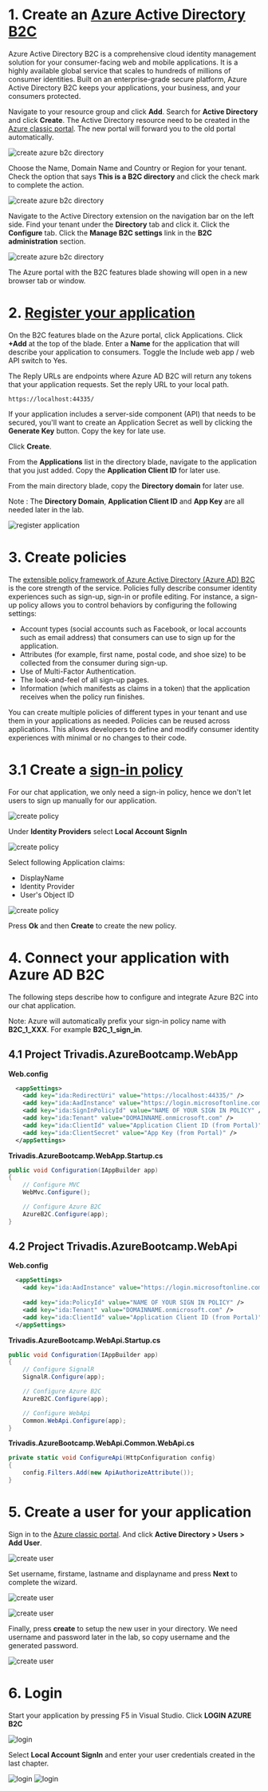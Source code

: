 
# 1. Create an [Azure Active Directory B2C](https://azure.microsoft.com/en-us/documentation/articles/active-directory-b2c-get-started/)

Azure Active Directory B2C is a comprehensive cloud identity management solution for your consumer-facing web and mobile applications. It is a highly available global service that scales to hundreds of millions of consumer identities. Built on an enterprise-grade secure platform, Azure Active Directory B2C keeps your applications, your business, and your consumers protected.


Navigate to your resource group and click **Add**. Search for **Active Directory** and click **Create**. The Active Directory resource need to be created in the  [Azure classic portal](https://manage.windowsazure.com/). The new portal will forward you to the old portal automatically.

![create azure b2c directory](./images/01-azureb2c-01.png)

Choose the Name, Domain Name and Country or Region for your tenant.
Check the option that says **This is a B2C directory** and click the check mark to complete the action.

![create azure b2c directory](./images/01-azureb2c-02.png)

Navigate to the Active Directory extension on the navigation bar on the left side.
Find your tenant under the **Directory** tab and click it. Click the **Configure** tab.
Click the **Manage B2C settings** link in the **B2C administration** section.

![create azure b2c directory](./images/01-azureb2c-03.png)

The Azure portal with the B2C features blade showing will open in a new browser tab or window.

# 2. [Register your application](https://azure.microsoft.com/en-us/documentation/articles/active-directory-b2c-app-registration/#register-an-application)

On the B2C features blade on the Azure portal, click Applications.
Click **+Add** at the top of the blade. Enter a **Name** for the application that will describe your application to consumers. 
Toggle the Include web app / web API switch to Yes. 

The Reply URLs are endpoints where Azure AD B2C will return any tokens that your application requests. 
Set the reply URL to your local path.

```
https://localhost:44335/
```

If your application includes a server-side component (API) that needs to be secured, 
you'll want to create an Application Secret as well by clicking the **Generate Key** button. Copy the key for late use.

Click **Create**.

From the **Applications** list in the directory blade, navigate to the application that you just added. Copy the **Application Client ID** for later use.

From the main directory blade, copy the **Directory domain** for later use.

Note : The **Directory Domain**, **Application Client ID** and **App Key** are all needed later in the lab.

![register application](./images/02-azureb2c-01.png)

# 3. Create policies

The [extensible policy framework of Azure Active Directory (Azure AD) B2C](https://azure.microsoft.com/en-us/documentation/articles/active-directory-b2c-reference-policies/) is the core strength of the service. Policies fully describe consumer identity experiences such as sign-up, sign-in or profile editing. For instance, a sign-up policy allows you to control behaviors by configuring the following settings:

+ Account types (social accounts such as Facebook, or local accounts such as email address) that consumers can use to sign up for the application.
+ Attributes (for example, first name, postal code, and shoe size) to be collected from the consumer during sign-up.
+ Use of Multi-Factor Authentication.
+ The look-and-feel of all sign-up pages.
+ Information (which manifests as claims in a token) that the application receives when the policy run finishes.

You can create multiple policies of different types in your tenant and use them in your applications as needed. Policies can be reused across applications. This allows developers to define and modify consumer identity experiences with minimal or no changes to their code. 

# 3.1 Create a [sign-in policy](https://azure.microsoft.com/en-us/documentation/articles/active-directory-b2c-reference-policies/#create-a-sign-in-policy)

For our chat application, we only need a sign-in policy, hence we don't let users to sign up manually for our application. 

![create policy](./images/03-policy-01.png)

Under **Identity Providers** select **Local Account SignIn**

![create policy](./images/03-policy-02.png)

Select following Application claims:

+ DisplayName
+ Identity Provider
+ User's Object ID

![create policy](./images/03-policy-03.png)

Press **Ok** and then **Create** to create the new policy.

# 4. Connect your application with Azure AD B2C

The following steps describe how to configure and integrate Azure B2C into our chat application.

Note: Azure will automatically prefix your sign-in policy name with **B2C_1_XXX**. For example **B2C_1_sign_in**.

## 4.1 Project **Trivadis.AzureBootcamp.WebApp** 

**Web.config**

```xml
  <appSettings>
    <add key="ida:RedirectUri" value="https://localhost:44335/" />
    <add key="ida:AadInstance" value="https://login.microsoftonline.com/{0}{1}{2}" />
    <add key="ida:SignInPolicyId" value="NAME OF YOUR SIGN IN POLICY" />
    <add key="ida:Tenant" value="DOMAINNAME.onmicrosoft.com" />
    <add key="ida:ClientId" value="Application Client ID (from Portal)" />
    <add key="ida:ClientSecret" value="App Key (from Portal)" />
  </appSettings>
```

**Trivadis.AzureBootcamp.WebApp.Startup.cs**

```csharp
public void Configuration(IAppBuilder app)
{
    // Configure MVC
    WebMvc.Configure();

    // Configure Azure B2C
    AzureB2C.Configure(app);
}
```

## 4.2 Project **Trivadis.AzureBootcamp.WebApi** 

**Web.config**

```xml
  <appSettings>
    <add key="ida:AadInstance" value="https://login.microsoftonline.com/{0}/{1}/{2}?p={3}" />
    
    <add key="ida:PolicyId" value="NAME OF YOUR SIGN IN POLICY" />
    <add key="ida:Tenant" value="DOMAINNAME.onmicrosoft.com" />
    <add key="ida:ClientId" value="Application Client ID (from Portal)" />
  </appSettings>
```

**Trivadis.AzureBootcamp.WebApi.Startup.cs**

```csharp
public void Configuration(IAppBuilder app)
{
    // Configure SignalR
    SignalR.Configure(app);

    // Configure Azure B2C
    AzureB2C.Configure(app);

    // Configure WebApi
    Common.WebApi.Configure(app);
}
```

**Trivadis.AzureBootcamp.WebApi.Common.WebApi.cs**

```csharp
private static void ConfigureApi(HttpConfiguration config)
{
    config.Filters.Add(new ApiAuthorizeAttribute());
}
```

# 5. Create a user for your application

Sign in to the [Azure classic portal](https://manage.windowsazure.com/). And click **Active Directory > Users > Add User**.

![create user](./images/05-user-01.png)

Set username, firstame, lastname and displayname and press **Next** to complete the wizard.

![create user](./images/05-user-02.png)

![create user](./images/05-user-03.png)

Finally, press **create** to setup the new user in your directory. We need username and password later in the lab, so copy username and the generated password.

![create user](./images/05-user-04.png)


# 6. Login

Start your application by pressing F5 in Visual Studio. Click **LOGIN AZURE B2C**

![login](./images/06-login-01.png)

Select **Local Account SignIn** and enter your user credentials created in the last chapter.

![login](./images/06-login-02.png)
![login](./images/06-login-03.png)





